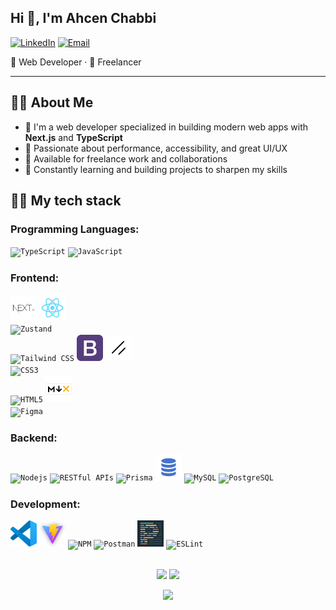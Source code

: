 
## Hi 👋, I'm Ahcen Chabbi
[![LinkedIn](https://img.shields.io/badge/LinkedIn-0A66C2?style=for-the-badge&logo=linkedin&logoColor=white)](https://www.linkedin.com/in/ahcen-chabbi) [![Email](https://img.shields.io/badge/Email-D14836?style=for-the-badge&logo=gmail&logoColor=white)](mailto:ma_chabbi@esi.dz)

<p>
  🚀 Web Developer · 💼 Freelancer
</p>

---

## 👨‍💻 About Me

- 🎯 I'm a web developer specialized in building modern web apps with **Next.js** and **TypeScript**
- 🧠 Passionate about performance, accessibility, and great UI/UX
- 💼 Available for freelance work and collaborations
- 🌱 Constantly learning and building projects to sharpen my skills


## 🧑‍💻 My tech stack

### Programming Languages:
 <code><img title="TypeScript" alt="TypeScript" src="https://cdn.jsdelivr.net/gh/devicons/devicon/icons/typescript/typescript-original.svg" height="42px"/></code>
 <code><img title="JavaScript" alt="JavaScript" src="https://cdn.jsdelivr.net/gh/devicons/devicon/icons/javascript/javascript-original.svg" height="42px"/></code>
  
### Frontend:
<code><img title="Next.js" alt="Nextjs" src="https://raw.githubusercontent.com/github/explore/main/topics/nextjs/nextjs.png" height="42px"/></code>
 <code><img title="React" alt="React" src="https://raw.githubusercontent.com/github/explore/main/topics/react/react.png" height="42px"/> </code>
 <code><img title="Zustand" alt="Zustand" src="https://cdn.jsdelivr.net/gh/devicons/devicon/icons/zustand/zustand-original.svg" height="42px"/> </code>
 <code><img title="Tailwind CSS" alt="Tailwind CSS" src="https://cdn.jsdelivr.net/gh/devicons/devicon/icons/tailwindcss/tailwindcss-original.svg" height="42px"/></code>
 <code><img title="Bootstrap" alt="Bootstrap" src="https://raw.githubusercontent.com/github/explore/main/topics/bootstrap/bootstrap.png" height="42px"/></code>
<code><img title="ShadCN" alt="ShadCN" src="https://raw.githubusercontent.com/github/explore/main/topics/shadcn-ui/shadcn-ui.png" height="42px"/> </code>
<code><img title="CSS3" alt="CSS3" src="https://cdn.jsdelivr.net/gh/devicons/devicon/icons/css3/css3-original.svg" height="42px"/> </code>
<code><img title="HTML5" alt="HTML5" src="https://cdn.jsdelivr.net/gh/devicons/devicon/icons/html5/html5-original.svg" height="42px"/></code>
 <code><img title="MDX" alt="MDX" src="https://raw.githubusercontent.com/github/explore/main/topics/mdx/mdx.png" height="42px"/> </code>
<code><img title="Figma" alt="Figma" src="https://cdn.jsdelivr.net/gh/devicons/devicon/icons/figma/figma-original.svg" height="42px"/> </code>

### Backend:
<code><img title="Node.js" alt="Nodejs" src="https://cdn.jsdelivr.net/gh/devicons/devicon/icons/nodejs/nodejs-original.svg" height="42px"/></code>
<code><img title="RESTful APIs" alt="RESTful APIs" src="https://miro.medium.com/v2/resize:fit:440/1*J3G3akaMpUOLegw0p0qthA.png" height="42px"/></code>
<code><img title="Prisma" alt="Prisma" src="https://cdn.jsdelivr.net/gh/devicons/devicon/icons/prisma/prisma-original.svg" height="42px"/></code>
<code><img title="SQL" alt="SQL" src="https://raw.githubusercontent.com/github/explore/main/topics/sql/sql.png" height="42px"/></code>
<code><img title="MySQL" alt="MySQL" src="https://cdn.jsdelivr.net/gh/devicons/devicon/icons/mysql/mysql-original.svg" height="42px"/></code>
<code><img title="PostgreSQL" alt="PostgreSQL" src="https://cdn.jsdelivr.net/gh/devicons/devicon/icons/postgresql/postgresql-original.svg" height="42px"/></code> 

### Development:
<code><img title="Visual Studio Code" alt="Visual Studio Code" src="https://raw.githubusercontent.com/github/explore/main/topics/visual-studio-code/visual-studio-code.png" height="42px"/></code>
<code><img title="Vite" alt="Vite" src="https://raw.githubusercontent.com/github/explore/main/topics/vite/vite.png" height="42px"/></code>
<code><img title="NPM" alt="NPM" src="https://cdn.jsdelivr.net/gh/devicons/devicon/icons/npm/npm-original.svg" height="42px"/></code>
<code><img title="Postman" alt="Postman" src="https://cdn.jsdelivr.net/gh/devicons/devicon/icons/postman/postman-original.svg" height="42px"/></code>
<code><img title="Prettier" alt="Prettier" src="https://raw.githubusercontent.com/github/explore/main/topics/prettier/prettier.png" height="42px"/></code>
<code><img title="ESLint" alt="ESLint" src="https://cdn.jsdelivr.net/gh/devicons/devicon/icons/eslint/eslint-original.svg" height="42px"/></code>
<br/>
<br/>
<p align="center"> <img src="https://github-readme-stats.vercel.app/api?username=AhcenChabbi&show_icons=true&theme=tokyonight" height="165" /> <img src="https://github-readme-stats.vercel.app/api/top-langs/?username=AhcenChabbi&layout=compact&theme=tokyonight" height="165" /> </p>
<p align="center"> <img src="https://streak-stats.demolab.com/?user=AhcenChabbi&theme=tokyonight" /> </p>
